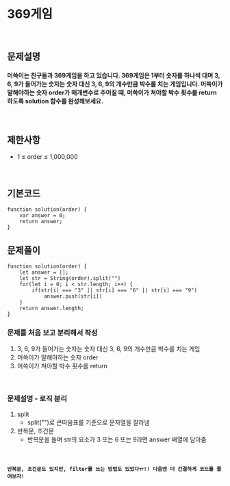 # 369게임

<br>

## 문제설명
#### 머쓱이는 친구들과 369게임을 하고 있습니다. 369게임은 1부터 숫자를 하나씩 대며 3, 6, 9가 들어가는 숫자는 숫자 대신 3, 6, 9의 개수만큼 박수를 치는 게임입니다. 머쓱이가 말해야하는 숫자 order가 매개변수로 주어질 때, 머쓱이가 쳐야할 박수 횟수를 return 하도록 solution 함수를 완성해보세요.

<br>

## 제한사항
* 1 ≤ order ≤ 1,000,000


<br>

## 기본코드
```
function solution(order) {
    var answer = 0;
    return answer;
}
```


## 문제풀이
```
function solution(order) {
    let answer = [];
    let str = String(order).split("")
    for(let i = 0; i < str.length; i++) {
        if(str[i] === "3" || str[i] === "6" || str[i] === "9") 
            answer.push(str[i])
    }
    return answer.length;
}
```
### 문제를 처음 보고 분리해서 작성
1. 3, 6, 9가 들어가는 숫자는 숫자 대신 3, 6, 9의 개수만큼 박수를 치는 게임
2. 머쓱이가 말해야하는 숫자 order
3. 머쓱이가 쳐야할 박수 횟수를 return

<br>

### 문제설명 - 로직 분리
1. split
   - split("")로 큰따옴표를 기준으로 문자열을 잘라냄
2. 반복문, 조건문
   - 반복문을 돌며 str의 요소가 3 또는 6 또는 9라면 answer 배열에 담아줌   


<br>

#### `반복문, 조건문도 있지만, filter를 쓰는 방법도 있었다ㅠ!! 다음엔 더 간결하게 코드를 줄여보자!`